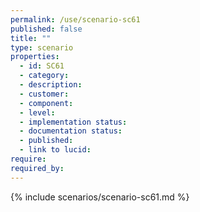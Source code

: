 ```yaml
---
permalink: /use/scenario-sc61
published: false
title: ""
type: scenario
properties:
  - id: SC61
  - category:
  - description:
  - customer:
  - component:
  - level:
  - implementation status:
  - documentation status:
  - published:
  - link to lucid:
require:
required_by:
---
```


{% include scenarios/scenario-sc61.md %}
